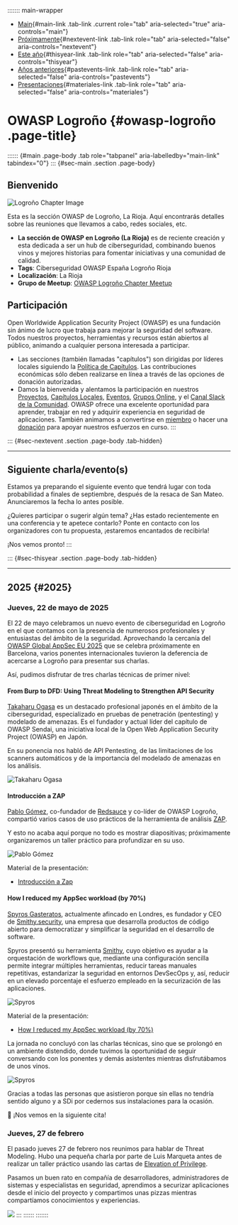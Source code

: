 ::::::: main-wrapper
- [Main](#div-main){#main-link .tab-link .current role="tab"
  aria-selected="true" aria-controls="main"}
- [Próximamente](#div-nextevent){#nextevent-link .tab-link role="tab"
  aria-selected="false" aria-controls="nextevent"}
- [Este año](#div-thisyear){#thisyear-link .tab-link role="tab"
  aria-selected="false" aria-controls="thisyear"}
- [Años anteriores](#div-pastevents){#pastevents-link .tab-link
  role="tab" aria-selected="false" aria-controls="pastevents"}
- [Presentaciones](#div-materiales){#materiales-link .tab-link
  role="tab" aria-selected="false" aria-controls="materiales"}

# OWASP Logroño {#owasp-logroño .page-title}

:::::: {#main .page-body .tab role="tabpanel" aria-labelledby="main-link" tabindex="0"}
::: {#sec-main .section .page-body}
## Bienvenido

![Logroño Chapter Image](assets/images/wallpaper.jpg)

Esta es la sección OWASP de Logroño, La Rioja. Aquí encontrarás detalles
sobre las reuniones que llevamos a cabo, redes sociales, etc.

- **La sección de OWASP en Logroño (La Rioja)** es de reciente creación
  y esta dedicada a ser un hub de ciberseguridad, combinando buenos
  vinos y mejores historias para fomentar iniciativas y una comunidad de
  calidad.
- **Tags**: Ciberseguridad OWASP España Logroño Rioja
- **Localización**: La Rioja
- **Grupo de Meetup**: [OWASP Logroño Chapter
  Meetup](https://www.meetup.com/owasp-logrono-chapter/)

## Participación

Open Worldwide Application Security Project (OWASP) es una fundación sin
ánimo de lucro que trabaja para mejorar la seguridad del software. Todos
nuestros proyectos, herramientas y recursos están abiertos al público,
animando a cualquier persona interesada a participar.

- Las secciones (también llamadas "capítulos") son dirigidas por líderes
  locales siguiendo la [Política de
  Capítulos](../www-policy/operational/chapters-2.html). Las
  contribuciones económicas sólo deben realizarse en línea a través de
  las opciones de donación autorizadas.
- Damos la bienvenida y alentamos la participación en nuestros
  [Proyectos](../projects/index.html), [Capítulos
  Locales](../chapters/index.html), [Eventos](../events/index.html),
  [Grupos Online](https://groups.google.com/a/owasp.com/), y el [Canal
  Slack de la Comunidad](https://owasp.slack.com/). OWASP ofrece una
  excelente oportunidad para aprender, trabajar en red y adquirir
  experiencia en seguridad de aplicaciones. También animamos a
  convertirse en [miembro](../membership/index.html) o hacer una
  [donación](../donate/index.html) para apoyar nuestros esfuerzos en
  curso.
:::

::: {#sec-nextevent .section .page-body .tab-hidden}

------------------------------------------------------------------------

## Siguiente charla/evento(s)

Estamos ya preparando el siguiente evento que tendrá lugar con toda
probabilidad a finales de septiembre, después de la resaca de San Mateo.
Anunciaremos la fecha lo antes posible.

¿Quieres participar o sugerir algún tema? ¿Has estado recientemente en
una conferencia y te apetece contarlo? Ponte en contacto con los
organizadores con tu propuesta, ¡estaremos encantados de recibirla!

¡Nos vemos pronto!
:::

::: {#sec-thisyear .section .page-body .tab-hidden}

------------------------------------------------------------------------

## 2025 {#2025}

### Jueves, 22 de mayo de 2025

El 22 de mayo celebramos un nuevo evento de ciberseguridad en Logroño en
el que contamos con la presencia de numerosos profesionales y
entusiastas del ámbito de la seguridad. Aprovechando la cercanía del
[OWASP Global AppSec EU
2025](https://genai.owasp.org/event/owasp-global-appsec-eu-2025/) que se
celebra próximamente en Barcelona, varios ponentes internacionales
tuvieron la deferencia de acercarse a Logroño para presentar sus
charlas.

Así, pudimos disfrutar de tres charlas técnicas de primer nivel:

#### From Burp to DFD: Using Threat Modeling to Strengthen API Security

[Takaharu Ogasa](https://jp.linkedin.com/in/takaharu-ogasa-a245b7b5) es
un destacado profesional japonés en el ámbito de la ciberseguridad,
especializado en pruebas de penetración (pentesting) y modelado de
amenazas. Es el fundador y actual líder del capítulo de OWASP Sendai,
una iniciativa local de la Open Web Application Security Project (OWASP)
en Japón.

En su ponencia nos habló de API Pentesting, de las limitaciones de los
scanners automáticos y de la importancia del modelado de amenazas en los
análisis.

![Takaharu Ogasa](assets/images/event-q2-takaharu.jpg)

#### Introducción a ZAP

[Pablo Gómez](https://es.linkedin.com/in/pablogomezsanchez), co-fundador
de [Redsauce](https://www.redsauce.net/es) y co-líder de OWASP Logroño,
compartió varios casos de uso prácticos de la herramienta de análisis
[ZAP](https://www.zaproxy.org/).

Y esto no acaba aquí porque no todo es mostrar diapositivas;
próximamente organizaremos un taller práctico para profundizar en su
uso.

![Pablo Gómez](assets/images/event-q2-pablo.jpg)

Material de la presentación:

- [Introducción a
  Zap](assets/presentaciones/Introducci%c3%b3n%20a%20ZAP.pdf)

#### How I reduced my AppSec workload (by 70%)

[Spyros Gasteratos](https://uk.linkedin.com/in/spyr), actualmente
afincado en Londres, es fundador y CEO de
[Smithy.security](https://smithy.security/), una empresa que desarrolla
productos de código abierto para democratizar y simplificar la seguridad
en el desarrollo de software.

Spyros presentó su herramienta [Smithy](https://smithy.security/), cuyo
objetivo es ayudar a la orquestación de workflows que, mediante una
configuración sencilla permite integrar múltiples herramientas, reducir
tareas manuales repetitivas, estandarizar la seguridad en entornos
DevSecOps y, así, reducir en un elevado porcentaje el esfuerzo empleado
en la securización de las aplicaciones.

![Spyros](assets/images/event-q2-spyros.jpg)

Material de la presentación:

- [How I reduced my AppSec workload (by
  70%)](https://github.com/smithy-security/smithy/blob/main/docs/presentations/OWASP_Logrono_Chapter_2025.pdf)

La jornada no concluyó con las charlas técnicas, sino que se prolongó en
un ambiente distendido, donde tuvimos la oportunidad de seguir
conversando con los ponentes y demás asistentes mientras disfrutábamos
de unos vinos.

![Spyros](assets/images/event-q2-after.jpg)

Gracias a todas las personas que asistieron porque sin ellas no tendría
sentido alguno y a SDi por cedernos sus instalaciones para la ocasión.

📆 ¡Nos vemos en la siguiente cita!

### Jueves, 27 de febrero

El pasado jueves 27 de febrero nos reunimos para hablar de Threat
Modeling. Hubo una pequeña charla por parte de Luis Marqueta antes de
realizar un taller práctico usando las cartas de [Elevation of
Privilege](https://github.com/adamshostack/eop).

Pasamos un buen rato en compañía de desarrolladores, administradores de
sistemas y especialistas en seguridad, aprendimos a securizar
aplicaciones desde el inicio del proyecto y compartimos unas pizzas
mientras compartíamos conocimientos y experiencias.

![](assets/images/Image2025-02-27at20.18.35.jpg)
:::
::::::
:::::::
